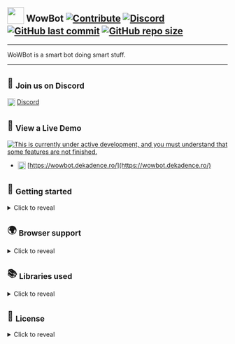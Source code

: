 ## <sub><img loading="lazy" width="38" height="38" alt="" src="https://wowbot.dekadence.ro/assets/images/logos/dekadence/dekadence-logo.svg" /></sub> WowBot [![Contribute](https://img.shields.io/badge/contributions-welcome-brightgreen.svg)](https://github.com/DeKaDeNcE/WoWBot/pulls) [![Discord](https://img.shields.io/discord/577080623227863040.svg?logo=discord)](https://discord.gg/uNX4SX4) [![GitHub last commit](https://img.shields.io/github/last-commit/DeKaDeNcE/WoWBot.svg)](#-wowbot-----) [![GitHub repo size](https://img.shields.io/github/repo-size/DeKaDeNcE/WoWBot.svg)](#-wowbot-----)

---

WoWBot is a smart bot doing smart stuff.

---

## 💬 <sub>Join us on Discord</sub>

<sub><img width="18" height="18" alt="" src="https://wowdb.dekadence.ro/assets/images/discord-48.png" /></sub> [Discord](https://discord.gg/uNX4SX4)

## 👀 <sub>View a Live Demo</sub>
[![This is currently under active development, and you must understand that some features are not finished.](https://wowdb.dekadence.ro/assets/images/under-development.svg)](#-view-a-live-demo)

* <sub><img loading="lazy" width="18" height="18" alt="" src="https://wowdb.dekadence.ro/assets/images/logos/dekadence/dekadence-logo.svg" /></sub> [https://wowbot.dekadence.ro/](https://wowbot.dekadence.ro/)

## 🚀 <sub>Getting started</sub>
<details>
<summary>Click to reveal</summary>

---
Install the dependencies...

### `npm install`

...then start [Rollup](https://rollupjs.org):

### `npm run dev`

Navigate to [localhost:5000](http://localhost:5000/). You should see your app running. Edit a component file in `src`, save it, and hot reload will refresh the page automatically.

By default, the server will only respond to requests from localhost.

## <sub>Building and running in production mode</sub>

To create an optimised version of the app:

### `npm run build`

---
</details>

## 🌍 <sub>Browser support</sub>
<details>
<summary>Click to reveal</summary>

---
| Logo                                                                                                                                                                                    | Company               | Name              | Rendering Engine | Version         |
| :---:                                                                                                                                                                                   | :---                  | :---              | :---             | :---:           |
| <img loading="lazy" width="24" height="24" src="https://raw.githubusercontent.com/alrra/browser-logos/master/src/archive/internet-explorer_9-11/internet-explorer_9-11.svg" alt="Internet Explorer" /> | Microsoft             | Internet Explorer | Trident          | <sup>*</sup>11+ |
| <img loading="lazy" width="24" height="24" src="https://raw.githubusercontent.com/alrra/browser-logos/master/src/archive/edge_12-18/edge_12-18.svg" alt="Edge" />                                      | Microsoft             | Edge              | EdgeHTML         | <sup>*</sup>12+ |
| <img loading="lazy" width="24" height="24" src="https://raw.githubusercontent.com/alrra/browser-logos/master/src/edge/edge.svg" alt="Edge" />                                                          | Microsoft             | Edge              | Blink            | 79+             |
| <img loading="lazy" width="24" height="24" src="https://raw.githubusercontent.com/alrra/browser-logos/master/src/archive/firefox_3.5-22/firefox_3.5-22.png" alt="Firefox" />                           | Mozilla               | Firefox           | Gecko            | <sup>*</sup>4+  |
| <img loading="lazy" width="24" height="24" src="https://raw.githubusercontent.com/alrra/browser-logos/master/src/firefox/firefox.svg" alt="Firefox" />                                                 | Mozilla               | Firefox           | Quantum Gecko    | 57+             |
| <img loading="lazy" width="24" height="24" src="https://raw.githubusercontent.com/alrra/browser-logos/master/src/pale-moon/pale-moon.png" alt="Pale Moon" />                                           | Moonchild Productions | Pale Moon         | Goanna           | <sup>*</sup>4+  |
| <img loading="lazy" width="24" height="24" src="https://raw.githubusercontent.com/alrra/browser-logos/master/src/basilisk/basilisk.svg" alt="Basilisk" />                                              | Moonchild Productions | Basilisk          | Goanna           | <sup>*</sup>1+  |
| <img loading="lazy" width="24" height="24" src="https://raw.githubusercontent.com/alrra/browser-logos/master/src/archive/chrome_1-11/chrome_1-11.svg" alt="Chrome" />                                  | Google                | Chrome            | WebKit           | <sup>*</sup>3+  |
| <img loading="lazy" width="24" height="24" src="https://raw.githubusercontent.com/alrra/browser-logos/master/src/chrome/chrome.svg" alt="Chrome" />                                                    | Google                | Chrome            | Blink            | 28+             |
| <img loading="lazy" width="24" height="24" src="https://raw.githubusercontent.com/alrra/browser-logos/master/src/archive/opera_15-32/opera_15-32.png" alt="Opera" />                                   | Opera Software        | Opera             | Presto           | <sup>*</sup>12+ |
| <img loading="lazy" width="24" height="24" src="https://raw.githubusercontent.com/alrra/browser-logos/master/src/opera/opera.svg" alt="Opera" />                                                       | Opera Software        | Opera             | Blink            | 15+             |
| <img loading="lazy" width="24" height="24" src="https://raw.githubusercontent.com/alrra/browser-logos/master/src/safari/safari.png" alt="Safari" />                                                    | Apple                 | Safari            | WebKit           | 8+              |
| <img loading="lazy" width="24" height="24" src="https://raw.githubusercontent.com/alrra/browser-logos/master/src/brave/brave.svg" alt="Brave" />                                                       | Brave Software        | Brave             | Blink            | 1+              |
| <img loading="lazy" width="24" height="24" src="https://raw.githubusercontent.com/alrra/browser-logos/master/src/vivaldi/vivaldi.svg" alt="Vivaldi" />                                                 | Vivaldi Technologies  | Vivaldi           | Blink            | 1+              |

[![* application support may vary](https://wowdb.dekadence.ro/assets/images/ie-notice.svg)](#-browser-support)

---
</details>

## 📚 <sub>Libraries used</sub>
<details>
<summary>Click to reveal</summary>

---
| Name                    | Website                                                                                           | Repository                                                                                         | License                                                                            |
| :---                    | :---                                                                                              | :---                                                                                               | :---                                                                               |
| Svelte                  | [svelte.dev](https://svelte.de/)                                                                  | [github.com/sveltejs/svelte](https://github.com/sveltejs/svelte)                                   | [MIT](https://github.com/sveltejs/svelte/blob/master/LICENSE)                      |
| Svelte Fullscreen       | [svelte-fullscreen.netlify.app](https://svelte-fullscreen.netlify.app/)                           | [github.com/andrelmlins/svelte-fullscreen](https://github.com/andrelmlins/svelte-fullscreen)       | [MIT](https://github.com/andrelmlins/svelte-fullscreen/blob/master/LICENSE)        |
| Svelte JSON Tree        | [lihautan.com/svelte-json-tree](https://lihautan.com/svelte-json-tree/)                           | [github.com/tanhauhau/svelte-json-tree](https://github.com/tanhauhau/svelte-json-tree)             | [MIT](https://github.com/tanhauhau/svelte-json-tree/blob/master/LICENSE)           |
| Svelte PopOver          | [svelte-popover.now.sh](https://svelte-popover.now.sh/)                                           | [github.com/vaheqelyan/svelte-popover](https://github.com/vaheqelyan/svelte-popover)               | [MIT](https://github.com/vaheqelyan/svelte-popover/blob/master/LICENSE)            |
| Svelte REPL             | [svelte.dev/repl](https://svelte.dev/repl/)                                                       | [github.com/sveltejs/svelte-repl](https://github.com/sveltejs/svelte-repl)                         | [MIT](https://github.com/sveltejs/svelte-repl/blob/master/LICENSE)                 |
| Svelte Simple Datatable | [geoflux.io/vincjo/svelte-simple-datatables](https://geoflux.io/vincjo/svelte-simple-datatables/) | [github.com/vincjo/svelte-simple-datatables](https://github.com/vincjo/svelte-simple-datatables)   | [MIT](https://github.com/vincjo/svelte-simple-datatables/blob/master/LICENSE)      |
| Svelte Tabs             | [joeattardi.github.io/svelte-tabs](https://joeattardi.github.io/svelte-tabs/)                     | [github.com/joeattardi/svelte-tabs](https://github.com/joeattardi/svelte-tabs)                     | ❓                                                                                 |
| Svelte Virtual List     | [svelte.dev/repl](https://svelte.dev/repl/f78ddd84a1a540a9a40512df39ef751b)                       | [github.com/sveltejs/svelte-virtual-list](https://github.com/sveltejs/svelte-virtual-list)         | [MIT](https://github.com/sveltejs/svelte-virtual-list/blob/master/LICENSE)         |
| wow.export              | [wow.tools/export](https://wow.tools/export/)                                                     | [github.com/Kruithne/wow.export](https://github.com/Kruithne/wow.export)                           | [MIT](https://github.com/Kruithne/wow.export/blob/master/LICENSE)         |
---
</details>

## 📝 <sub>License</sub>
<details>
<summary>Click to reveal</summary>

---
MIT License

Copyright © 2020 ÐeKaÐeNcE

Permission is hereby granted, free of charge, to any person obtaining a copy
of this software and associated documentation files (the "Software"), to deal
in the Software without restriction, including without limitation the rights
to use, copy, modify, merge, publish, distribute, sublicense, and/or sell
copies of the Software, and to permit persons to whom the Software is
furnished to do so, subject to the following conditions:

The above copyright notice and this permission notice shall be included in all
copies or substantial portions of the Software.

THE SOFTWARE IS PROVIDED "AS IS", WITHOUT WARRANTY OF ANY KIND, EXPRESS OR
IMPLIED, INCLUDING BUT NOT LIMITED TO THE WARRANTIES OF MERCHANTABILITY,
FITNESS FOR A PARTICULAR PURPOSE AND NONINFRINGEMENT. IN NO EVENT SHALL THE
AUTHORS OR COPYRIGHT HOLDERS BE LIABLE FOR ANY CLAIM, DAMAGES OR OTHER
LIABILITY, WHETHER IN AN ACTION OF CONTRACT, TORT OR OTHERWISE, ARISING FROM,
OUT OF OR IN CONNECTION WITH THE SOFTWARE OR THE USE OR OTHER DEALINGS IN THE
SOFTWARE.

---
</details>